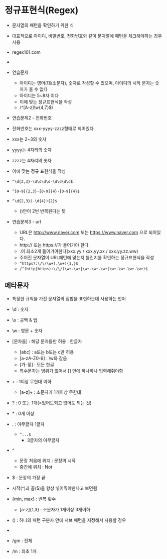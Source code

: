 # 정규표현식(Regex)

- 문자열의 패턴을 확인하기 위한 식
- 대표적으로 아이디, 비밀번호, 전화번호와 같이 문자열에 패턴을 체크해야하는 경우 사용

- regex101.com
- 
- 연습문제
  - 아이디는 영어(대/소문자), 숫자로 작성할 수 있으며, 아이디의 시작 문자는 숫자가 올 수 없다
  - 아이디는 5~8자 이다
  - 이에 맞는 정규표현식을 작성
  - /^[A-z]\w{4,7}$/
-  연습문제2 - 전화번호
  - 전화번호는 xxx-yyyy-zzzz형태로 되어있다
  - xxx는 2~3의 숫자
  - yyyy는 4자리의 숫자
  - zzzz는 4자리의 숫자
  - 이에 맞는 정규 표현식을 작성
  - `^\d{2,3}-\d\d\d\d-\d\d\d\d$`
  - `^[0-9]{2,3}-[0-9]{4}-[0-9]{4}$`
  - `^\d{2,3}(-\d{4}){2}$`
    - ()안이 2번 반복된다는 뜻
- 연습문제3 - url
  - URL은 http://www.naver.com 또는 https://www.naver.com 으로 되어있다.
  - http:// 또는 https://가 들어가야 한다.
  - .이 최소2개 들어가야한다(xxx.yy / xxx.yy.xx / xxx.yy.zz.ww)
  - 주어진 문자열이 URL패턴에 맞는지 틀린지를 확인하는 정규표현식을 작성
  - `^https?:\/\/\w+(.\w+){1,}$`
  - `/^(http|https):\/\/(\w+.\w+|\w+.\w+.\w+|\w+.\w+.\w+.\w+)$`

## 메타문자

- 특정한 규칙을 가진 문자열의 집합을 표현하는데 사용하는 언어
- \d : 숫자
- \s : 공백 & 탭
- \w : 영문 + 숫자
- [문자들] : 해당 문자들만 허용 : 한글자
  -  [abc] : a또는 b또는 c만 허용
  - [a-zA-Z0-9] : \w와 같음
  - [가-힣] : 모든 한글
  - 특수문자는 범위가 없어서 [] 안에 하나하나 입력해줘야함
- \+ : 1이상 무한대 이하
  - [a-z]+ : 소문자가 1개이상 무한대
- ? : 0 또는 1개(=있어도되고 없어도 되는 것)
- \* : 0개 이상
- . : 아무글자 1글자
  - `^...$`
    - 3글자의 아무글자

- ^
  - 문장 처음에 위치 : 문장의 시작
  - 중간에 위치 : Not
- $ : 문장의 가장 끝
- 시작(^)과 끝($)을 항상 넣어줘야한다고 보면됨



- {min, max} : 반복 횟수
  - [a-z]{1,3} : 소문자가 1개이상 3개이하
- () : 하나의 패턴 구분자 안에 서브 패턴을 지정해서 사용할 경우

- 
- /gm : 전체
- /m : 최초 1개





